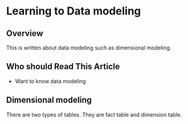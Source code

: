 # Learning to Data modeling
<script type="module">
  import mermaid from 'https://unpkg.com/mermaid@9/dist/mermaid.esm.min.mjs';
  mermaid.initialize({ startOnLoad: true });
</script>
## Overview
This is written about data modeling such as dimensional modeling.

## Who should Read This Article
- Want to know data modeling

## Dimensional modeling
There are two types of tables. They are fact table and dimension table.